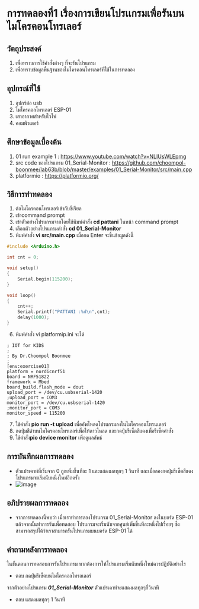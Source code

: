 # การทดลองที่1 เรื่องการเขียนโปรเเกรมเพื่อรันบนไมโครคอนโทรเลอร์

## วัตถุประสงค์
1. เพื่อทราบการใช้คำสั่งต่างๆ ที่จะรันโปรแกรม 
2. เพื่อทราบข้อมูลพื้นฐานของไมโครคอนโทรเลอร์ที่ใช้ในการทดลอง

## อุปกรณ์ที่ใช้
1. อุปกร์ต่อ usb
2. ไมโครคอลโทรเลอร์ ESP-01
3. เสาอากาศสำหรับไวไฟ
4. คอมพิวเตอร์
## ศึกษาข้อมูลเบื้องต้น
1. 01 run example 1 : https://www.youtube.com/watch?v=NLIUsWLEpmg
2. src code ของโปรแกรม 01_Serial-Monitor : https://github.com/choompol-boonmee/lab63b/blob/master/examples/01_Serial-Monitor/src/main.cpp
3. platformio : https://platformio.org/

## วิธีการทำทดลอง
1. ต่อไมโครคอนโทรเลอร์เข้ากับซีเรียล
2. เข้าcommand prompt
3. เข้าตัวอย่างโปรแกรมจากโดยใช้พิมพ์คำสั่ง **cd pattani** ในหน้า command prompt
4. เลือกตัวอย่างโปรแกรมคำสั่ง **cd 01_Serial-Monitor**
5. พิมพ์คำสั่ง **vi src/main.cpp** เมื่อกด Enter จะขึ้นข้อมูลดังนี้
```c
#include <Arduino.h>

int cnt = 0;

void setup()
{
	Serial.begin(115200);
}

void loop()
{
	cnt++;
	Serial.printf("PATTANI :%d\n",cnt);
	delay(1000);
}
```
6. พิมพ์คำสั่ง vi platformip.ini จะได้ 
```
; IOT for KIDS
;
; By Dr.Choompol Boonmee
; 
[env:exercise01]
platform = nordicnrf51
board = NRF51822
framework = Mbed	
board_build.flash_mode = dout
upload_port = /dev/cu.usbserial-1420
;upload_port = COM3
monitor_port = /dev/cu.usbserial-1420
;monitor_port = COM3
monitor_speed = 115200
```
7. ใช้คำสั่ง **pio run -t upload** เพื่ออัพโหลดโปรแกรมลงในไมโครคอนโทรนเลอร์
8.  กดปุ่มสีดำบนไมโครคอนโทรเลอร์เพื่อให้ดาวโหลด และกดปุ่มรีเซ็ตสีแดงเพื่อรีเซ็ตคำสั่ง
9. ใช้คำสั่ง**pio device monitor** เพื่อดูผลลัพธ์

## การบันทึกผลการทดลอง

- ตัวแปรเคาท์ที่เริ่มจาก 0 ถูกเพิ่มขึ้นทีละ 1 และแสดงผลทุกๆ 1 วินาที และเมื่อลองกดปุ่มรีเซ็ตสีแดง โปรแกรมจะเริ่มนับหนึ่งใหม่อีกครั้ง 
- ![image](https://user-images.githubusercontent.com/80879585/111973695-5aebe700-8b31-11eb-9580-11f89b36df30.png)

## อภิปรายผลการทดลอง
- จากการทดลองนี้พบว่า เมื่อเราทำการลองโปรแกรม 01_Serial-Monitor ลงในบอร์ด ESP-01 แล้วจากนั้นทำการรันเพื่อทดสอบ โปรแกรมจะเริ่มนับจากศูนย์เพิ่มขึ้นทีละหนึ่งไปเรื่อยๆ ซึ่งสามารถสรุปได้ว่าเราสามารถรันโปรแกรมบนบอร์ด ESP-01 ได้

## คำถามหลังการทดลอง

ในขั้นตอนการทดสอบการรันโปรแกรม หากต้องการให้โปรแกรมเริ่มนับหนึ่งใหม่ควรปฏิบัติอย่างไร 
  - ตอบ กดปุ่มรีเซ็ตบนไมโครคอลโทรลเลอร์
  
จากตัวอย่างโปรแกรม ***01_Serial-Monitor*** ตัวแปรเคาท์จะแสดงผลทุกๆกี่วินาที
  - ตอบ แสดงผลทุกๆ 1 วินาที 
